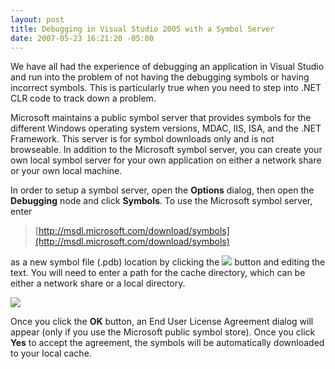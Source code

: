 ```yaml
---
layout: post
title: Debugging in Visual Studio 2005 with a Symbol Server
date: 2007-05-23 16:21:20 -05:00
---
```


We have all had the experience of debugging an application in Visual Studio and run into the problem of not having the debugging symbols or having incorrect symbols. This is particularly true when you need to step into .NET CLR code to track down a problem. 

Microsoft maintains a public symbol server that provides symbols for the different Windows operating system versions, MDAC, IIS, ISA, and the .NET Framework. This server is for symbol downloads only and is not browseable. In addition to the Microsoft symbol server, you can create your own local symbol server for your own application on either a network share or your own local machine.

In order to setup a symbol server, open the **Options** dialog, then open the **Debugging** node and click **Symbols**. To use the Microsoft symbol server, enter 

> [http://msdl.microsoft.com/download/symbols](http://msdl.microsoft.com/download/symbols)

as a new symbol file (.pdb) location by clicking the ![](http://gwb.blob.core.windows.net/sdorman/WindowsLiveWriter/DebugginginVisualStudio2005withaSymbolSe_E5D6/image%7B0%7D10.png) button and editing the text. You will need to enter a path for the cache directory, which can be either a network share or a local directory.

[![](http://gwb.blob.core.windows.net/sdorman/WindowsLiveWriter/DebugginginVisualStudio2005withaSymbolSe_E5D6/image%7B0%7D_thumb1.png)](http://gwb.blob.core.windows.net/sdorman/WindowsLiveWriter/DebugginginVisualStudio2005withaSymbolSe_E5D6/image%7B0%7D5.png) 

Once you click the **OK** button, an End User License Agreement dialog will appear (only if you use the Microsoft public symbol store). Once you click **Yes** to accept the agreement, the symbols will be automatically downloaded to your local cache.
